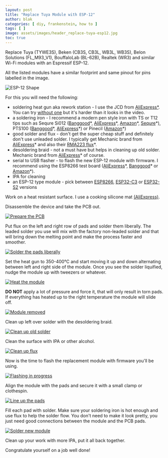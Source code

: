 ```yaml
---
layout: post
title: "Replace Tuya Module with ESP-12"
author: blak
categories: [ diy, frankenstein, how to ]
tags: [ ]
image: assets/images/header_replace-tuya-esp12.jpg
toc: true
---
```


Replace Tuya (TYWE3S), Beken (CB3S, CB3L, WB3L, WB3S), Belon Solutions (FL_M93_V1), BouffaloLab (BL-62B), Realtek (WR3) and similar Wi-Fi modules with an Espressif ESP-12.

All the listed modules have a similar footprint and same pinout for pins labelled in the image. 

![ESP-12 Shape](/assets/images/replace-tuya-esp12/esp12footprint.webp)

For this you will need the following:

* soldering heat gun aka rework station - I use the JCD from [AliExpress*](https://s.click.aliexpress.com/e/_DneMSyr). You can try [without one](https://youtu.be/CVsmwFAkf7I?t=254) but it's harder than it looks in the video.
* a soldering iron - I recommend a modern pen style iron with TS or T12 tips such as Sequre Si012 ([Banggood](https://www.banggood.com/SEQURE-SI012-Intelligent-OLED-Electric-Soldering-Iron-Sensitivity-Adjustable-Built-In-Buzzer-Suitable-For-T12-p-1980737.html?p=CM27171011078201412U&custlinkid=3292815)\*, [AliExpress](https://www.aliexpress.com/item/1005004599576129.html?aff_fcid=fd558e32dbc64909a6ec9d005411095e-1689239662245-01569-_DdXZFwV&tt=CPS_NORMAL&aff_fsk=_DdXZFwV&aff_platform=shareComponent-detail&sk=_DdXZFwV&aff_trace_key=fd558e32dbc64909a6ec9d005411095e-1689239662245-01569-_DdXZFwV&terminal_id=6db88f7b3fff4670be83ec2d245af448&afSmartRedirect=y)\*, [Amazon](https://www.amazon.com/SEQURE-Soldering-Adjustable-Temperature-212%C2%B0F-842%C2%B0F/dp/B0BZ83D4D1?&linkCode=ll1&tag=blakadders-20&linkId=52fedd3ac4156a7ef0907b29e9175f4c&language=en_US&ref_=as_li_ss_tl)\*, [Sequre](https://sequremall.com/collections/soldering-irons/products/sequre-si012-pro-intelligent-oled-electric-soldering-iron-with-adjustable-sensitivity-and-built-in-buzzer-for-t12-ts-soldering-iron-tips-supports-pd3-0-qc2-0-dc5525-power-supply?ref=blakadder&variant=42003727614140)\*), PTS100 ([Banggood](https://www.banggood.com/PTS100-T12-PD-5-20V-65W-Portable-Electric-Soldering-Iron-CNC-Metal-Body-Temperature-Adjustable-Solder-Welding-Station-p-1981806.html?p=CM27171011078201412U&custlinkid=3292819)\*, [AliExpress](https://www.aliexpress.com/item/1005005743929099.html?aff_fcid=3f45fd61aae9498a899a2414a12eef09-1689238471353-00576-_DljjfGv&tt=CPS_NORMAL&aff_fsk=_DljjfGv&aff_platform=shareComponent-detail&sk=_DljjfGv&aff_trace_key=3f45fd61aae9498a899a2414a12eef09-1689238471353-00576-_DljjfGv&terminal_id=6db88f7b3fff4670be83ec2d245af448&afSmartRedirect=y)\*) or Pinecil ([Amazon](https://www.amazon.com/PINECIL-Smart-Mini-Portable-Soldering/dp/B096X6SG13?crid=UB2NV74HN24H&keywords=pinecil&qid=1689238561&sprefix=pinecil%2Caps%2C221&sr=8-1&linkCode=ll1&tag=blakadders-20&linkId=3497e8cb37c6ca323381f0009877ae47&language=en_US&ref_=as_li_ss_tl)\*)
* good solder and flux - don't get the super cheap stuff and definitely don't use unleaded solder. I typically get Mechanic brand from [AliExpress](https://s.click.aliexpress.com/e/_DDoZ8Ej)* and also their [RMA223 flux](https://s.click.aliexpress.com/e/_DFchJSr)*.
* desoldering braid - not a must have but helps in cleaning up old solder. Mechanic brand from [AliExpress](https://s.click.aliexpress.com/e/_DEdSR9d)* of course.
* serial to USB flasher - to flash the new ESP-12 module with firmware. I recommend using the ESP8266 test board ([AliExpress](https://s.click.aliexpress.com/e/_DBh3nPp)\*, [Banggood](https://www.banggood.com/ESP8266-Test-Board-Burner-Development-Board-WIFI-Module-For-ESP-01-ESP-01S-ESP-12E-ESP-12F-ESP-12S-ESP-18T-p-1684992.html?p=CM27171011078201412U&custlinkid=1640377)\* or [Amazon](https://amzn.to/3xVvrm7)*).
* IPA for cleaning
* an ESP-12 type module - pick between [ESP8266](https://templates.blakadder.com/ESP-12), [ESP32-C3](https://templates.blakadder.com/ESP-C3-12F.html) or [ESP32-S2](https://templates.blakadder.com/ESP-12H.html) versions

Work on a heat resistant surface. I use a cooking silicone mat [(AliExpress)](https://s.click.aliexpress.com/e/_DdGgqaj).

Disassemble the device and take the PCB out. 

[![Prepare the PCB](/assets/images/replace-tuya-esp12/1.jpg)](/assets/images/replace-tuya-esp12/1.jpg)

Put flux on the left and right row of pads and solder them liberally. The leaded solder you use will mix with the factory non-leaded solder and that will bring down the melting point and make the process faster and smoother.

[![Solder the pads liberally](/assets/images/replace-tuya-esp12/2.jpg)](/assets/images/replace-tuya-esp12/2.jpg)

Set the heat gun to 350-400°C and start moving it up and down alternating between left and right side of the module. Once you see the solder liquified, nudge the module up with tweezers or whatever. 

[![Heat the module](/assets/images/replace-tuya-esp12/3.jpg)](/assets/images/replace-tuya-esp12/3.jpg)

**DO NOT** apply a lot of pressure and force it, that will only result in torn pads. If everything has heated up to the right temperature the module will slide off.

[![Module removed](/assets/images/replace-tuya-esp12/4.jpg)](/assets/images/replace-tuya-esp12/4.jpg)

Clean up left over solder with the desoldering braid.

[![Clean up old solder](/assets/images/replace-tuya-esp12/5.jpg)](/assets/images/replace-tuya-esp12/5.jpg)

Clean the surface with IPA or other alcohol.

[![Clean up flux](/assets/images/replace-tuya-esp12/6.jpg)](/assets/images/replace-tuya-esp12/6.jpg)

Now is the time to flash the replacement module with firmware you'll be using.

[![Flashing in progress](/assets/images/replace-tuya-esp12/7.jpg)](/assets/images/replace-tuya-esp12/7.jpg)

Align the module with the pads and secure it with a small clamp or clothespin.

[![Line up the pads](/assets/images/replace-tuya-esp12/8.jpg)](/assets/images/replace-tuya-esp12/8.jpg)

Fill each pad with solder. Make sure your soldering iron is hot enough and use flux to help the solder flow. You don't need to make it look pretty, you just need good connections between the module and the PCB pads.

[![Solder new module](/assets/images/replace-tuya-esp12/9.jpg)](/assets/images/replace-tuya-esp12/9.jpg)

Clean up your work with more IPA, put it all back together. 

Congratulate yourself on a job well done!
